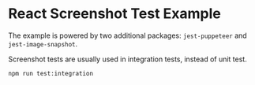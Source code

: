 # React Screenshot Test Example

The example is powered by two additional packages: `jest-puppeteer` and `jest-image-snapshot`.

Screenshot tests are usually used in integration tests, instead of unit test.

```
npm run test:integration
```
